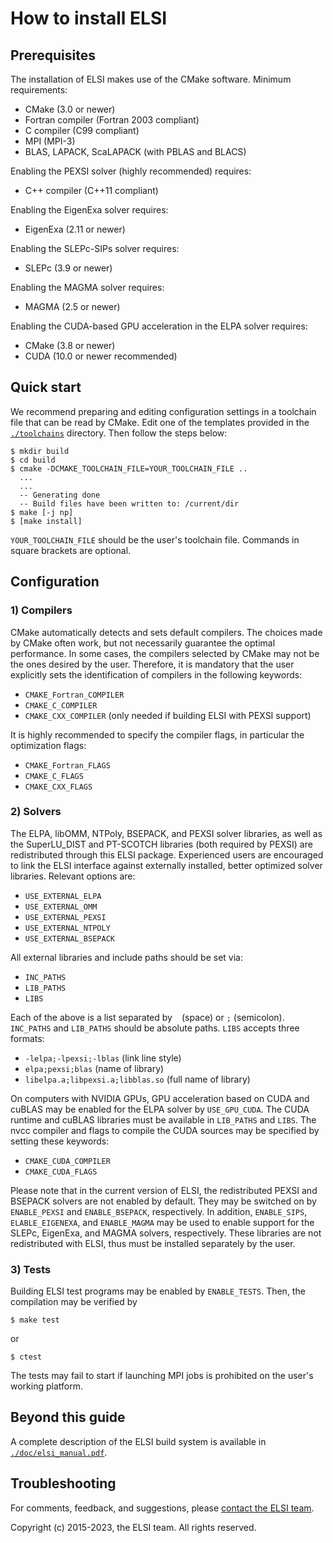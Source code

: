 # How to install ELSI

## Prerequisites

The installation of ELSI makes use of the CMake software. Minimum requirements:

* CMake (3.0 or newer)
* Fortran compiler (Fortran 2003 compliant)
* C compiler (C99 compliant)
* MPI (MPI-3)
* BLAS, LAPACK, ScaLAPACK (with PBLAS and BLACS)

Enabling the PEXSI solver (highly recommended) requires:

* C++ compiler (C++11 compliant)

Enabling the EigenExa solver requires:

* EigenExa (2.11 or newer)

Enabling the SLEPc-SIPs solver requires:

* SLEPc (3.9 or newer)

Enabling the MAGMA solver requires:

* MAGMA (2.5 or newer)

Enabling the CUDA-based GPU acceleration in the ELPA solver requires:

* CMake (3.8 or newer)
* CUDA (10.0 or newer recommended)

## Quick start

We recommend preparing and editing configuration settings in a toolchain file
that can be read by CMake. Edit one of the templates provided in the
[`./toolchains`](./toolchains) directory. Then follow the steps below:

    $ mkdir build
    $ cd build
    $ cmake -DCMAKE_TOOLCHAIN_FILE=YOUR_TOOLCHAIN_FILE ..
      ...
      ...
      -- Generating done
      -- Build files have been written to: /current/dir
    $ make [-j np]
    $ [make install]

`YOUR_TOOLCHAIN_FILE` should be the user's toolchain file. Commands in square
brackets are optional.

## Configuration

### 1) Compilers

CMake automatically detects and sets default compilers. The choices made by
CMake often work, but not necessarily guarantee the optimal performance. In some
cases, the compilers selected by CMake may not be the ones desired by the user.
Therefore, it is mandatory that the user explicitly sets the identification of
compilers in the following keywords:

* `CMAKE_Fortran_COMPILER`
* `CMAKE_C_COMPILER`
* `CMAKE_CXX_COMPILER` (only needed if building ELSI with PEXSI support)

It is highly recommended to specify the compiler flags, in particular the
optimization flags:

* `CMAKE_Fortran_FLAGS`
* `CMAKE_C_FLAGS`
* `CMAKE_CXX_FLAGS`

### 2) Solvers

The ELPA, libOMM, NTPoly, BSEPACK, and PEXSI solver libraries, as well as the
SuperLU\_DIST and PT-SCOTCH libraries (both required by PEXSI) are redistributed
through this ELSI package. Experienced users are encouraged to link the ELSI
interface against externally installed, better optimized solver libraries.
Relevant options are:

* `USE_EXTERNAL_ELPA`
* `USE_EXTERNAL_OMM`
* `USE_EXTERNAL_PEXSI`
* `USE_EXTERNAL_NTPOLY`
* `USE_EXTERNAL_BSEPACK`

All external libraries and include paths should be set via:

* `INC_PATHS`
* `LIB_PATHS`
* `LIBS`

Each of the above is a list separated by ` ` (space) or `;` (semicolon).
`INC_PATHS` and `LIB_PATHS` should be absolute paths. `LIBS` accepts three
formats:

* `-lelpa;-lpexsi;-lblas` (link line style)
* `elpa;pexsi;blas` (name of library)
* `libelpa.a;libpexsi.a;libblas.so` (full name of library)

On computers with NVIDIA GPUs, GPU acceleration based on CUDA and cuBLAS may be
enabled for the ELPA solver by `USE_GPU_CUDA`. The CUDA runtime and cuBLAS
libraries must be available in `LIB_PATHS` and `LIBS`. The nvcc compiler and
flags to compile the CUDA sources may be specified by setting these keywords:

* `CMAKE_CUDA_COMPILER`
* `CMAKE_CUDA_FLAGS`

Please note that in the current version of ELSI, the redistributed PEXSI and
BSEPACK solvers are not enabled by default. They may be switched on by
`ENABLE_PEXSI` and `ENABLE_BSEPACK`, respectively. In addition, `ENABLE_SIPS`,
`ELABLE_EIGENEXA`, and `ENABLE_MAGMA` may be used to enable support for the
SLEPc, EigenExa, and MAGMA solvers, respectively. These libraries are not
redistributed with ELSI, thus must be installed separately by the user.

### 3) Tests

Building ELSI test programs may be enabled by `ENABLE_TESTS`. Then, the
compilation may be verified by

    $ make test

or

    $ ctest

The tests may fail to start if launching MPI jobs is prohibited on the user's
working platform.

## Beyond this guide

A complete description of the ELSI build system is available in
[`./doc/elsi_manual.pdf`](./doc/elsi_manual.pdf).

## Troubleshooting

For comments, feedback, and suggestions, please
[contact the ELSI team](mailto:elsi-team@duke.edu).

Copyright (c) 2015-2023, the ELSI team. All rights reserved.
